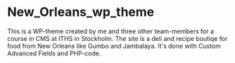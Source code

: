 # New_Orleans_wp_theme

This is a WP-theme created by me and three other team-members for a course in CMS at ITHS in Stockholm. The site is a deli and recipe boutiqe for food from New Orleans
like Gumbo and Jambalaya. It's done with Custom Advanced Fields and PHP-code.
